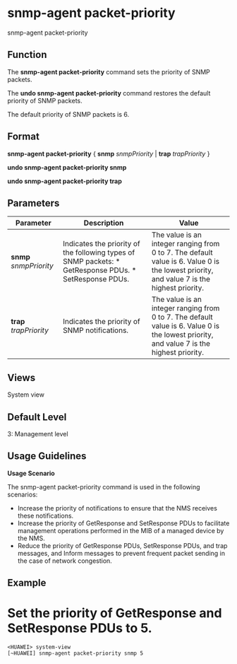 snmp-agent packet-priority
==========================

snmp-agent packet-priority

Function
--------



The **snmp-agent packet-priority** command sets the priority of SNMP packets.

The **undo snmp-agent packet-priority** command restores the default priority of SNMP packets.



The default priority of SNMP packets is 6.


Format
------

**snmp-agent packet-priority** { **snmp** *snmpPriority* | **trap** *trapPriority* }

**undo snmp-agent packet-priority snmp**

**undo snmp-agent packet-priority trap**


Parameters
----------

| Parameter | Description | Value |
| --- | --- | --- |
| **snmp** *snmpPriority* | Indicates the priority of the following types of SNMP packets:   * GetResponse PDUs. * SetResponse PDUs. | The value is an integer ranging from 0 to 7. The default value is 6. Value 0 is the lowest priority, and value 7 is the highest priority. |
| **trap** *trapPriority* | Indicates the priority of SNMP notifications. | The value is an integer ranging from 0 to 7. The default value is 6. Value 0 is the lowest priority, and value 7 is the highest priority. |



Views
-----

System view


Default Level
-------------

3: Management level


Usage Guidelines
----------------

**Usage Scenario**

The snmp-agent packet-priority command is used in the following scenarios:

* Increase the priority of notifications to ensure that the NMS receives these notifications.
* Increase the priority of GetResponse and SetResponse PDUs to facilitate management operations performed in the MIB of a managed device by the NMS.
* Reduce the priority of GetResponse PDUs, SetResponse PDUs, and trap messages, and Inform messages to prevent frequent packet sending in the case of network congestion.

Example
-------

# Set the priority of GetResponse and SetResponse PDUs to 5.
```
<HUAWEI> system-view
[~HUAWEI] snmp-agent packet-priority snmp 5

```